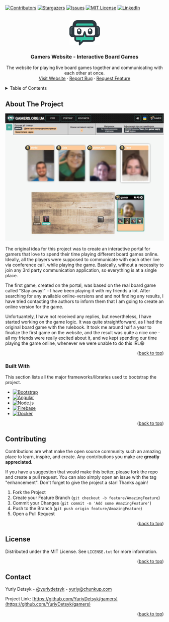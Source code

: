 <a name="readme-top"></a>

<!-- PROJECT SHIELDS -->
[![Contributors][contributors-shield]][contributors-url]
[![Stargazers][stars-shield]][stars-url]
[![Issues][issues-shield]][issues-url]
[![MIT License][license-shield]][license-url]
[![LinkedIn][linkedin-shield]][linkedin-url]



<!-- PROJECT LOGO -->
<br />
<div align="center">
  <a href="https://github.com/YuriyDetsyk/gamers">
    <img src="images/logo.png" alt="Logo" width="97" height="80">
  </a>

  <h3 align="center">Gamers Website - Interactive Board Games</h3>

  <p align="center">
    The website for playing live board games together and communicating with each other at once.
    <br />
    <a href="https://gamers.chunkup.com">Visit Website</a>
    ·
    <a href="https://github.com/YuriyDetsyk/gamers/issues">Report Bug</a>
    ·
    <a href="https://github.com/YuriyDetsyk/gamers/issues">Request Feature</a>
  </p>
</div>



<!-- TABLE OF CONTENTS -->
<details>
  <summary>Table of Contents</summary>
  <ol>
    <li>
      <a href="#about-the-project">About The Project</a>
      <ul>
        <li><a href="#built-with">Built With</a></li>
      </ul>
    </li>
    <li><a href="#contributing">Contributing</a></li>
    <li><a href="#license">License</a></li>
    <li><a href="#contact">Contact</a></li>
  </ol>
</details>



<!-- ABOUT THE PROJECT -->
## About The Project

[![Application Screen Shot][product-screenshot]](https://gamers.chunkup.com)

The original idea for this project was to create an interactive portal for gamers that love to spend their time playing different board games online. Ideally, all the players were supposed to communicate with each other live via conference call, while playing the game. Basically, without a necessity to join any 3rd party communication application, so everything is at a single place.

The first game, created on the portal, was based on the real board game called "Stay away!" - I have been playing it with my friends a lot. After searching for any available online-versions and and not finding any results, I have tried contacting the authors to inform them that I am going to create an online version for the game.

Unfortuantely, I have not received any replies, but nevertheless, I have started working on the game logic. It was quite straightforward, as I had the original board game with the rulebook. It took me around half a year to finalize the first game on the website, and the result was quite a nice one - all my friends were really excited about it, and we kept spending our time playing the game online, whenever we were unable to do this IRL😀

<p align="right">(<a href="#readme-top">back to top</a>)</p>



### Built With

This section lists all the major frameworks/libraries used to bootstrap the project.

* [![Bootstrap][Bootstrap.com]][Bootstrap-url]
* [![Angular][Angular.io]][Angular-url]
* [![Node.js][Nodejs.org]][Nodejs-url]
* [![Firebase][Firebase]][Firebase-url]
* [![Docker][Docker.com]][Docker-url]

<p align="right">(<a href="#readme-top">back to top</a>)</p>



<!-- CONTRIBUTING -->
## Contributing

Contributions are what make the open source community such an amazing place to learn, inspire, and create. Any contributions you make are **greatly appreciated**.

If you have a suggestion that would make this better, please fork the repo and create a pull request. You can also simply open an issue with the tag "enhancement".
Don't forget to give the project a star! Thanks again!

1. Fork the Project
2. Create your Feature Branch (`git checkout -b feature/AmazingFeature`)
3. Commit your Changes (`git commit -m 'Add some AmazingFeature'`)
4. Push to the Branch (`git push origin feature/AmazingFeature`)
5. Open a Pull Request

<p align="right">(<a href="#readme-top">back to top</a>)</p>



<!-- LICENSE -->
## License

Distributed under the MIT License. See `LICENSE.txt` for more information.

<p align="right">(<a href="#readme-top">back to top</a>)</p>



<!-- CONTACT -->
## Contact

Yuriy Detsyk - [@yuriydetsyk](https://youtube.com/@yuriydetsyk) - yuriy@chunkup.com

Project Link: [https://github.com/YuriyDetsyk/gamers](https://github.com/YuriyDetsyk/gamers)

<p align="right">(<a href="#readme-top">back to top</a>)</p>


<!-- MARKDOWN LINKS & IMAGES -->
<!-- https://www.markdownguide.org/basic-syntax/#reference-style-links -->
[contributors-shield]: https://img.shields.io/github/contributors/YuriyDetsyk/gamers?style=for-the-badge
[contributors-url]: https://github.com/YuriyDetsyk/gamers/graphs/contributors
[forks-shield]: https://img.shields.io/github/forks/YuriyDetsyk/gamers?style=for-the-badge
[forks-url]: https://github.com/YuriyDetsyk/gamers/network/members
[stars-shield]: https://img.shields.io/github/stars/YuriyDetsyk/gamers?style=for-the-badge
[stars-url]: https://github.com/YuriyDetsyk/gamers/stargazers
[issues-shield]: https://img.shields.io/github/issues/YuriyDetsyk/gamers?style=for-the-badge
[issues-url]: https://github.com/YuriyDetsyk/gamers/issues
[license-shield]: https://img.shields.io/github/license/YuriyDetsyk/gamers?style=for-the-badge
[license-url]: https://github.com/YuriyDetsyk/gamers/blob/master/LICENSE.txt
[linkedin-shield]: https://img.shields.io/badge/-LinkedIn-black.svg?style=for-the-badge&logo=linkedin&colorB=555
[linkedin-url]: https://www.linkedin.com/in/yuriydetsyk
[product-screenshot]: images/screenshot_game.jpg
[Angular.io]: https://img.shields.io/badge/Angular-DD0031?style=for-the-badge&logo=angular&logoColor=white
[Angular-url]: https://angular.io
[Nodejs.org]: https://img.shields.io/badge/Node.js-3C873A?style=for-the-badge&logo=node.js&logoColor=white
[Nodejs-url]: https://nodejs.org
[Docker.com]: https://img.shields.io/badge/Docker-0DB7ED?style=for-the-badge&logo=docker&logoColor=white
[Docker-url]: https://docker.com
[Bootstrap.com]: https://img.shields.io/badge/Bootstrap-563D7C?style=for-the-badge&logo=bootstrap&logoColor=white
[Bootstrap-url]: https://getbootstrap.com
[Firebase]: https://img.shields.io/badge/Firebase-FFA611?style=for-the-badge&logo=firebase&logoColor=white
[Firebase-url]: https://firebase.google.com
